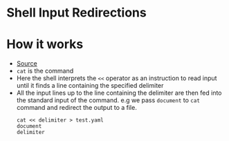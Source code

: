 # Shell Input Redirections

# How it works
 - [Source](https://superuser.com/questions/1003760/what-does-eof-do)
 - `cat` is the command
 - Here the shell interprets the `<<` operator as an instruction to read input until it finds a line containing the specified delimiter
 - All the input lines up to the line containing the delimiter are then fed into the standard input of the command. e.g we pass `document` to `cat` command and redirect the output to a file.
   ```
   cat << delimiter > test.yaml
   document
   delimiter
   ```
